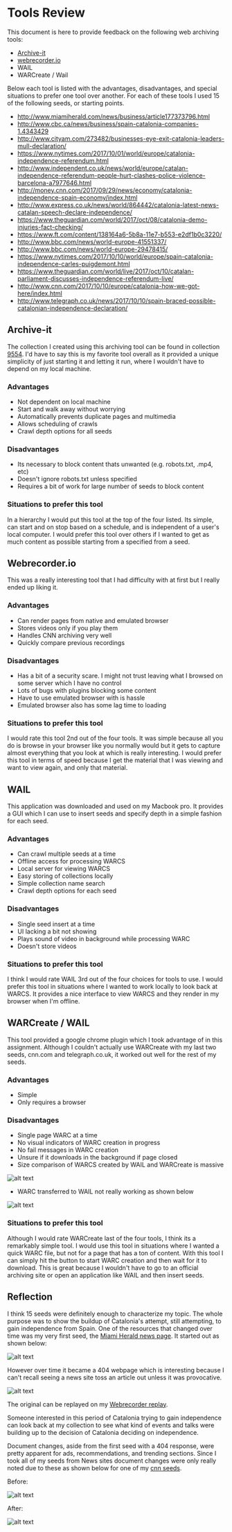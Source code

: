 # Tools Review

This document is here to provide feedback on the following web archiving tools:
- [Archive-it](https://archive-it.org/collections/9554)
- [webrecorder.io](https://webrecorder.io/grantat/catalonia-independence)
- WAIL
- WARCreate / Wail

Below each tool is listed with the advantages, disadvantages, and special situations to prefer one tool over another. For each of these tools I used 15 of the following seeds, or starting points.

- http://www.miamiherald.com/news/business/article177373796.html
- http://www.cbc.ca/news/business/spain-catalonia-companies-1.4343429
- http://www.cityam.com/273482/businesses-eye-exit-catalonia-leaders-mull-declaration/
- https://www.nytimes.com/2017/10/01/world/europe/catalonia-independence-referendum.html
- http://www.independent.co.uk/news/world/europe/catalan-independence-referendum-people-hurt-clashes-police-violence-barcelona-a7977646.html
- http://money.cnn.com/2017/09/29/news/economy/catalonia-independence-spain-economy/index.html
- http://www.express.co.uk/news/world/864442/catalonia-latest-news-catalan-speech-declare-independence/
- https://www.theguardian.com/world/2017/oct/08/catalonia-demo-injuries-fact-checking/
- https://www.ft.com/content/138164a6-5b8a-11e7-b553-e2df1b0c3220/
- http://www.bbc.com/news/world-europe-41551337/
- http://www.bbc.com/news/world-europe-29478415/
- https://www.nytimes.com/2017/10/10/world/europe/spain-catalonia-independence-carles-puigdemont.html
- https://www.theguardian.com/world/live/2017/oct/10/catalan-parliament-discusses-independence-referendum-live/
- http://www.cnn.com/2017/10/10/europe/catalonia-how-we-got-here/index.html
- http://www.telegraph.co.uk/news/2017/10/10/spain-braced-possible-catalonian-independence-declaration/


## Archive-it

The collection I created using this archiving tool can be found in collection [9554](https://archive-it.org/collections/9554).
I'd have to say this is my favorite tool overall as it provided a unique simplicity of just starting it and letting it run, where I wouldn't have to depend on my local machine.

### Advantages

- Not dependent on local machine
- Start and walk away without worrying
- Automatically prevents duplicate pages and multimedia
- Allows scheduling of crawls
- Crawl depth options for all seeds

### Disadvantages

- Its necessary to block content thats unwanted (e.g. robots.txt, .mp4, etc)
- Doesn't ignore robots.txt unless specified
- Requires a bit of work for large number of seeds to block content

### Situations to prefer this tool

In a hierarchy I would put this tool at the top of the four listed.
Its simple, can start and on stop based on a schedule, and is independent of a user's local computer. I would prefer this tool over others if I wanted to get as much content as possible starting from a specified from a seed.


## Webrecorder.io

This was a really interesting tool that I had difficulty with at first but I really ended up liking it.

### Advantages

- Can render pages from native and emulated browser
- Stores videos only if you play them
- Handles CNN archiving very well
- Quickly compare previous recordings

### Disadvantages

- Has a bit of a security scare. I might not trust leaving what I browsed on some server which I have no control
- Lots of bugs with plugins blocking some content
- Have to use emulated browser with is hassle
- Emulated browser also has some lag time to loading


### Situations to prefer this tool

I would rate this tool 2nd out of the four tools. It was simple because all you do is browse in your browser like you normally would but it gets to capture almost everything that you look at which is really interesting.
I would prefer this tool in terms of speed because I get the material that I was viewing and want to view again, and only that material.


## WAIL

This application was downloaded and used on my Macbook pro.
It provides a GUI which I can use to insert seeds and specify depth in a simple fashion for each seed.

### Advantages

- Can crawl multiple seeds at a time
- Offline access for processing WARCS
- Local server for viewing WARCS
- Easy storing of collections locally
- Simple collection name search
- Crawl depth options for each seed

### Disadvantages

- Single seed insert at a time
- UI lacking a bit not showing
- Plays sound of video in background while processing WARC
- Doesn't store videos

### Situations to prefer this tool

I think I would rate WAIL 3rd out of the four choices for tools to use.
I would prefer this tool in situations where I wanted to work locally to look back at WARCS.
It provides a nice interface to view WARCS and they render in my browser when I'm offline.


## WARCreate / WAIL

This tool provided a google chrome plugin which I took advantage of in this assignment.
Although I couldn't actually use WARCreate with my last two seeds, cnn.com and telegraph.co.uk, it worked out well for the rest of my seeds.

### Advantages

- Simple
- Only requires a browser

### Disadvantages

- Single page WARC at a time
- No visual indicators of WARC creation in progress
- No fail messages in WARC creation
- Unsure if it downloads in the background if page closed
- Size comparison of WARCS created by WAIL and WARCreate is massive

![alt text](./images/wail_compare.png)

- WARC transferred to WAIL not really working as shown below

![alt text](./images/warcreate_warc_error.png)


### Situations to prefer this tool

Although I would rate WARCreate last of the four tools, I think its a remarkably simple tool.
I would use this tool in situations where I wanted a quick WARC file, but not for a page that has a ton of content.
With this tool I can simply hit the button to start WARC creation and then wait for it to download.
This is great because I wouldn't have to go to an official archiving site or open an application like WAIL and then insert seeds.


## Reflection

I think 15 seeds were definitely enough to characterize my topic.
The whole purpose was to show the buildup of Catalonia's attempt, still attempting, to gain independence from Spain.
One of the resources that changed over time was my very first seed, the [Miami Herald news page](http://www.miamiherald.com/news/business/article177373796.html).
It started out as shown below:

![alt text](./images/miami_herald.png)

However over time it became a 404 webpage which is interesting because I can't recall seeing a news site toss an article out unless it was provocative.

![alt text](./images/miami_herald404.png)

The original can be replayed on my [Webrecorder replay](https://webrecorder.io/grantat/catalonia-independence/20171010161134/http://www.miamiherald.com/news/business/article177373796.html).

Someone interested in this period of Catalonia trying to gain independence can look back at my collection to see what kind of events and talks were building up to the decision of Catalonia deciding on independence.

Document changes, aside from the first seed with a 404 response, were pretty apparent for ads, recommendations, and trending sections.
Since I took all of my seeds from News sites document changes were only really noted due to these as shown below for one of my [cnn seeds](http://money.cnn.com/2017/09/29/news/economy/catalonia-independence-spain-economy/index.html).

Before:

![alt text](https://raw.githubusercontent.com/grantat/cs891-f17/2596f7f7ab1dc003fc2b8d4a4237de64fa462981/assignments/collections/images/ads_before.png)

After:

![alt text](https://raw.githubusercontent.com/grantat/cs891-f17/2596f7f7ab1dc003fc2b8d4a4237de64fa462981/assignments/collections/images/ads_after.png)

